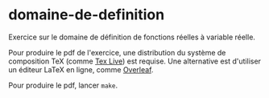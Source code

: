 # domaine-de-definition

Exercice sur le domaine de définition de fonctions réelles à variable réelle.

Pour produire le pdf de l'exercice, une distribution du système de composition TeX (comme [Tex Live](https://www.tug.org/texlive/)) est requise.
Une alternative est d'utiliser un éditeur LaTeX en ligne, comme [Overleaf](https://www.overleaf.com/).

Pour produire le pdf, lancer `make`.
